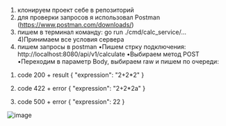 1) клонируем проект себе в репозиторий
2) для проверки запросов я использовал Postman (https://www.postman.com/downloads/)
3) пишем в терминал команду: 
go run ./cmd/calc_service/...
4)Принимаем все условия сервера
5) пишем запросы в postman 
•Пишем стрку подключения:
http://localhost:8080/api/v1/calculate
•Выбираем метод POST
•Переходим в параметр Body, выбираем raw и пишем по очереди:
1. code 200 + result
{
    "expression": "2+2*2"
}

2. code 422 + error
{
    "expression": "2+2*2a"
}

3. code 500 + error
{
    "expression": 22
}

![image](https://github.com/user-attachments/assets/da58faca-bd96-4f1c-b4c5-45f2670affcc)
